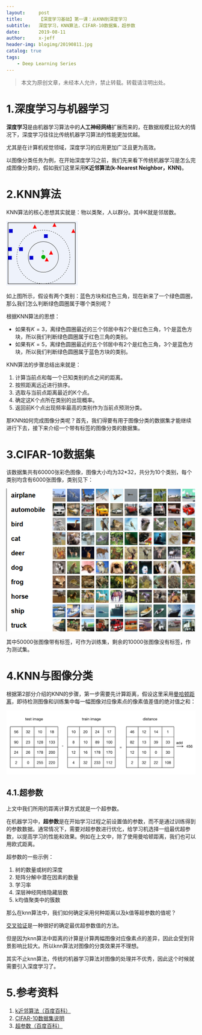 ```yaml
---
layout:     post
title:      【深度学习基础】第一课：从KNN到深度学习
subtitle:   深度学习，KNN算法，CIFAR-10数据集，超参数
date:       2019-08-11
author:     x-jeff
header-img: blogimg/20190811.jpg
catalog: true
tags:
    - Deep Learning Series
---
```

>本文为原创文章，未经本人允许，禁止转载。转载请注明出处。

# 1.深度学习与机器学习

**深度学习**是由机器学习算法中的**人工神经网络**扩展而来的，在数据规模比较大的情况下，深度学习往往比传统机器学习算法的性能更加优越。

尤其是在计算机视觉领域，深度学习的应用更加广泛且更为高效。

以图像分类任务为例，在开始深度学习之前，我们先来看下传统机器学习是怎么完成图像分类的，假如我们这里采用**K近邻算法(k-Nearest Neighbor，KNN)**。

# 2.KNN算法
KNN算法的核心思想其实就是：物以类聚，人以群分。其中K就是邻居数。

![](https://github.com/x-jeff/BlogImage/raw/master/DeepLearningSeries/Lesson1/1x1.png)

如上图所示，假设有两个类别：蓝色方块和红色三角，现在新来了一个绿色圆圈，那么我们怎么判断绿色圆圈属于哪个类别呢？

根据KNN算法的思想：

* 如果有$K=3$，离绿色圆圈最近的三个邻居中有2个是红色三角，1个是蓝色方块，所以我们判断绿色圆圈属于红色三角的类别。
* 如果有$K=5$，离绿色圆圈最近的五个邻居中有2个是红色三角，3个是蓝色方块，所以我们判断绿色圆圈属于蓝色方块的类别。

KNN算法的步骤总结出来就是：

1. 计算当前点和每一个已知类别的点之间的距离。
2. 按照距离远近进行排序。
3. 选取与当前点距离最近的K个点。
4. 确定这K个点所在类别的出现概率。
5. 返回前K个点出现频率最高的类别作为当前点预测分类。

那KNN如何完成图像分类呢？首先，我们得要有用于图像分类的数据集才能继续进行下去，接下来介绍一个带有标签的图像分类的数据集。

# 3.CIFAR-10数据集

该数据集共有60000张彩色图像，图像大小均为32*32，共分为10个类别，每个类别均含有6000张图像，类别见下：

![](https://github.com/x-jeff/BlogImage/raw/master/DeepLearningSeries/Lesson1/1x2.png)

其中50000张图像带有标签，可作为训练集，剩余的10000张图像没有标签，作为测试集。

# 4.KNN与图像分类

根据第2部分介绍的KNN的步骤，第一步需要先计算距离，假设这里采用[曼哈顿距离](http://shichaoxin.com/2019/06/30/机器学习基础-第六课-线性回归/)，即待检测图像和训练集中每一幅图像对应像素点的像素值差值的绝对值之和：

![](https://github.com/x-jeff/BlogImage/raw/master/DeepLearningSeries/Lesson1/1x3.png)

## 4.1.超参数

上文中我们所用的距离计算方式就是一个超参数。

在机器学习中，**超参数**是在开始学习过程之前设置值的参数，而不是通过训练得到的参数数据。通常情况下，需要对超参数进行优化，给学习机选择一组最优超参数，以提高学习的性能和效果。例如在上文中，除了使用曼哈顿距离，我们也可以用欧式距离。

超参数的一些示例：

1. 树的数量或树的深度
2. 矩阵分解中潜在因素的数量
3. 学习率
4. 深层神经网络隐藏层数
5. k均值聚类中的簇数

那么在knn算法中，我们如何确定采用何种距离以及k值等超参数的值呢？

[交叉验证](http://shichaoxin.com/2018/11/27/机器学习基础-第二课-模型评估方法/)是一种很好的确定最优超参数值的方法。

但是因为knn算法中距离的计算是计算两幅图像对应像素点的差异，因此会受到背景影响比较大。所以knn算法对图像的分类效果并不理想。

其实不止knn算法，传统的机器学习算法对图像的处理并不优秀，因此这个时候就需要引入深度学习了。

# 5.参考资料

1. [k近邻算法（百度百科）](https://baike.baidu.com/item/k近邻算法/9512781?fr=aladdin)
2. [CIFAR-10数据集说明](https://www.cnblogs.com/Jerry-Dong/p/8109938.html)
3. [超参数（百度百科）](https://baike.baidu.com/item/超参数/3101858?fr=aladdin)